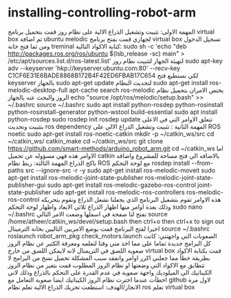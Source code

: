 # installing-controlling-robot-arm
المهمة الاولى:
تثبيت وتشغيل الذراع الالية على نظام روز
قمت بتحميل برنامج virtual box 
ثم اضافة ubuntu melodic لجهازي 
قمت بفتح برنامج virtual box 
تسجيل الدخول ومن ثما فتح خانة treminal 
كتابة الاكواد التالية:
sudo sh -c 'echo "deb http://packages.ros.org/ros/ubuntu $(lsb_release -sc) main" > /etc/apt/sources.list.d/ros-latest.list'
لتهيئة الجهاز لتثبيت نظام روز
sudo apt-key adv --keyserver 'hkp://keyserver.ubuntu.com:80' --recv-key C1CF6E31E6BADE8868B172B4F42ED6FBAB17C654
لكي نستطيع فتح keyserver بالجهاز 
sudo apt-get update
لتحديث النظام 
sudo apt-get install ros-melodic-desktop-full
apt-cache search ros-melodic
يختص الامران بتحميل نظام الروز والبحث عنه بالجهاز 
echo "source /opt/ros/melodic/setup.bash" >> ~/.bashrc
source ~/.bashrc
sudo apt install python-rosdep python-rosinstall python-rosinstall-generator python-wstool build-essential
sudo apt install python-rosdep
sudo rosdep init
rosdep update
تتعلق الاوامر التي في الاعلى بتثبيت وتحديث ros dependency
المهمة الثانية :
تثبيت وتشغيل الذراع الالي على ROS noetic 
sudo apt-get install ros-noetic-catkin
mkdir -p ~/catkin_ws/src
cd ~/catkin_ws/
catkin_make
cd ~/catkin_ws/src
git clone https://github.com/smart-methods/arduino_robot_arm.git
cd ~/catkin_ws
اما الاوامر هذه فهي مسؤوله عن تحميل catkin بالاضافه الي فتح مساحة للمشروع واضافة باكج الذراع
المهمة الثالثة:
ربط نظام ROS مع لوحة التحكم 
rosdep install --from-paths src --ignore-src -r -y
sudo apt-get install ros-melodic-moveit
sudo apt-get install ros-melodic-joint-state-publisher ros-melodic-joint-state-publisher-gui
sudo apt-get install ros-melodic-gazebo-ros-control joint-state-publisher
udo apt-get install ros-melodic-ros-controllers ros-melodic-ros-control
هذه الاوامر تقوم بتشغيل البرنامج الذي يجعلنا نشغل الذراع ونقوم بتحريكه وذلك بعدة اوامر منها اظهار الذراع ثلاثي الابعاد واظهار لوحة التحكم 
sudo nano ~/.bashrc
تفتح لنا صفحة في اسفلها وضعت الامر التالي
source /home/atheer/catkin_ws/devel/setup.bash
then ctrl+o then ctrl+x to sign out
اخيرا لفتح البرنامج قمت بوضع الامريين التاليين بخانة الترمينال 
source ~/.bashrc
roslaunch robot_arm_pkg check_motors.launch
الصعوبات التي واجهتني:
كانت كل البرامج جديدة تماما علي مما اخذ مني وقتا لتعلمه ومعرفة الكثير عن نظام الروز 
صعوبة اللصق في التريمنال لانه لايمكن اللصق من خارج virtual box 
قمت بكتابة الاكواد بطريقة خطأ مما جعلني اكرر اوامر واتفقد سبب المشكلة 
تحميل نسخ من البرامج لا تتطابق مع الاكواد التي وضعتها او نظام الروز المطلوب 
قمت بتغير من نظام الروز الكيناتيك الى الميلوديك 
واجهة صعوبة في عدم القدرة على التحكم بالذراع وذلك لاني اخطأت عندما اخترت نظام الروز الكيناتيك 
ايضا صعوبة التعامل مع github لاول مرة 
الانجاز/الهدف:
استطعت تحريك الذراع الالية
تعلم نظام ros
تعلم virtual box 
